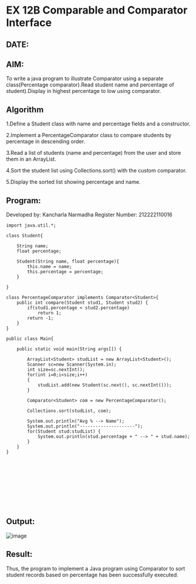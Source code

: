 
# EX 12B Comparable and Comparator Interface
## DATE:
## AIM:
To write a java program to illustrate Comparator using a separate class(Percentage comparator).Read student name and percentage of student).Display in highest percentage to low using comparator.















## Algorithm

1.Define a Student class with name and percentage fields and a constructor.

2.Implement a PercentageComparator class to compare students by percentage in descending order.

3.Read a list of students (name and percentage) from the user and store them in an ArrayList.

4.Sort the student list using Collections.sort() with the custom comparator.

5.Display the sorted list showing percentage and name.








## Program:

Developed by: Kancharla Narmadha
Register Number: 212222110016
```
import java.util.*;

class Student{

	String name;
	float percentage;
	
	Student(String name, float percentage){
		this.name = name;
		this.percentage = percentage;
	}
	
}

class PercentageComparator implements Comparator<Student>{
	public int compare(Student stud1, Student stud2) {
		if(stud1.percentage < stud2.percentage)
			return 1;
		return -1;
	}
}

public class Main{
	
	public static void main(String args[]) {
	
		ArrayList<Student> studList = new ArrayList<Student>();
		Scanner sc=new Scanner(System.in);
		int size=sc.nextInt();
		for(int i=0;i<size;i++)
		{
		    studList.add(new Student(sc.next(), sc.nextInt()));
		}
		
		Comparator<Student> com = new PercentageComparator();
		
		Collections.sort(studList, com);
		
		System.out.println("Avg % --> Name");
		System.out.println("---------------------");
		for(Student stud:studList) {
			System.out.println(stud.percentage + " --> " + stud.name);
		}		
	}	
}

      


            
      
               


    
```

## Output:

![image](https://github.com/user-attachments/assets/bc236ed4-2f35-4167-a059-19dd711deadb)


## Result:
Thus, the program to implement a Java program using Comparator to sort student records based on percentage has been successfully executed.









